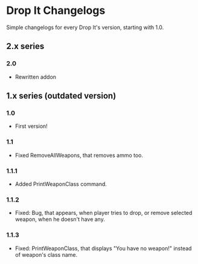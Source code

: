 # Drop It Changelogs
Simple changelogs for every Drop It's version, starting with 1.0.

## 2.x series

### 2.0
 * Rewritten addon

## 1.x series (outdated version)

### 1.0
 * First version!

### 1.1
 * Fixed RemoveAllWeapons, that removes ammo too.

### 1.1.1
 * Added PrintWeaponClass command.

### 1.1.2
 * Fixed: Bug, that appears, when player tries to drop, or remove selected weapon, when he doesn't have any.

### 1.1.3
 * Fixed: PrintWeaponClass, that displays "You have no weapon!" instead of weapon's class name.
